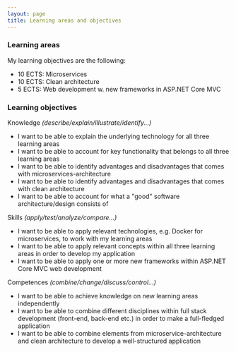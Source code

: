 ```yaml
---
layout: page
title: Learning areas and objectives
---
```


### Learning areas

My learning objectives are the following:

- 10 ECTS: Microservices
- 10 ECTS: Clean architecture
- 5 ECTS: Web development w. new frameworks in ASP.NET Core MVC

### Learning objectives

Knowledge *(describe/explain/illustrate/identify...)*

- I want to be able to explain the underlying technology for all three learning areas
- I want to be able to account for key functionality that belongs to all three learning areas
- I want to be able to identify advantages and disadvantages that comes with microservices-architecture
- I want to be able to identify advantages and disadvantages that comes with clean architecture
- I want to be able to account for what a "good" software architecture/design consists of

Skills *(apply/test/analyze/compare...)*

- I want to be able to apply relevant technologies, e.g. Docker for microservices, to work with my learning areas
- I want to be able to apply relevant concepts within all three learning areas in order to develop my application
- I want to be able to apply one or more new frameworks within ASP.NET Core MVC web development

Competences *(combine/change/discuss/control...)*

- I want to be able to achieve knowledge on new learning areas independently
- I want to be able to combine different disciplines within full stack development (front-end, back-end etc.) in order to make a full-fledged application
- I want to be able to combine elements from microservice-architecture and clean architecture to develop a well-structured application
